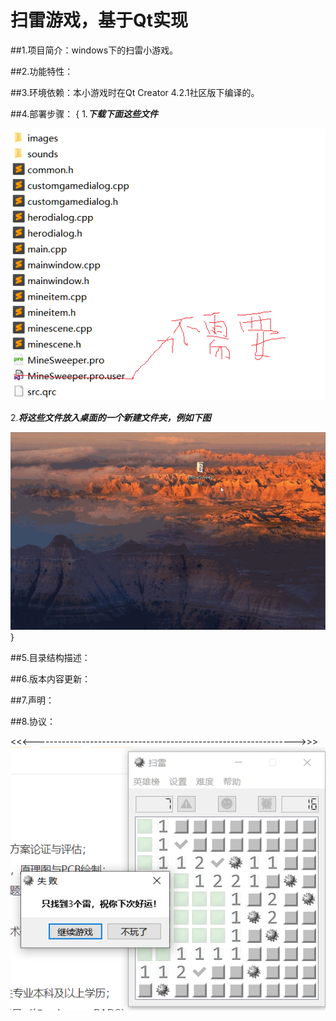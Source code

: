 # 扫雷游戏，基于Qt实现
##1.项目简介：windows下的扫雷小游戏。

##2.功能特性：

##3.环境依赖：本小游戏时在Qt Creator 4.2.1社区版下编译的。

##4.部署步骤：
{
  1.***下载下面这些文件***  
  
  ![需要下载那些文件](readme/needs.jpg)  
  
  2.***将这些文件放入桌面的一个新建文件夹，例如下图***  
  
  ![示例1](readme/temp.gif)
}

##5.目录结构描述：

##6.版本内容更新：

##7.声明：

##8.协议：

<<<----------------------------------------------------------------->>>
![效果图](readme/result.jpg)


